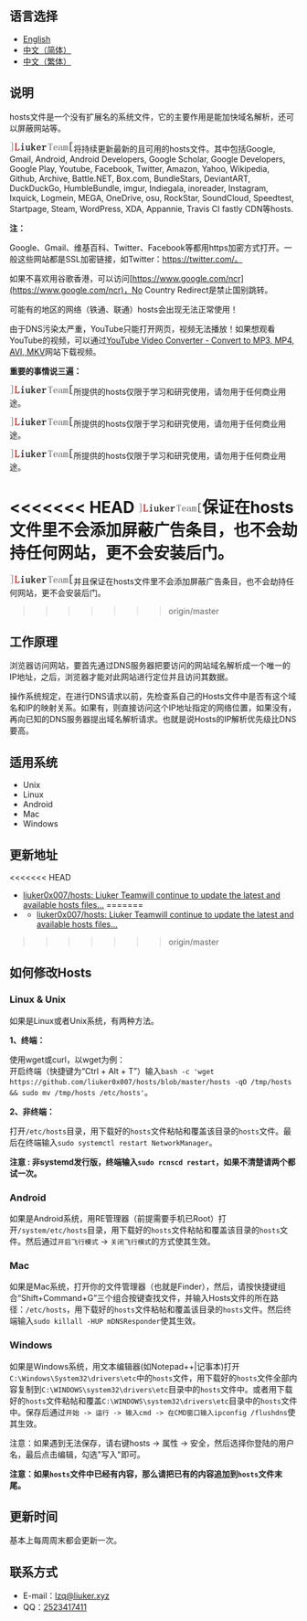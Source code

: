 语言选择
--------

  * [English](en-ww.md)
  * [中文（简体）](zh-cn.md)
  * [中文（繁体）](zh-tw.md)


说明
----

hosts文件是一个没有扩展名的系统文件，它的主要作用是能加快域名解析，还可以屏蔽网站等。 

![](img/logo.gif)将持续更新最新的且可用的hosts文件。其中包括Google, Gmail, Android, Android Developers, Google Scholar, Google Developers, Google Play, Youtube, Facebook, Twitter, Amazon, Yahoo, Wikipedia, Github, Archive, Battle.NET, Box.com, BundleStars, DeviantART, DuckDuckGo, HumbleBundle, imgur, Indiegala, inoreader, Instagram, Ixquick, Logmein, MEGA, OneDrive, osu, RockStar, SoundCloud, Speedtest, Startpage, Steam, WordPress, XDA, Appannie, Travis CI fastly CDN等hosts.

**注：**

Google、Gmail、维基百科、Twitter、Facebook等都用https加密方式打开。一般这些网站都是SSL加密链接，如Twitter：https://twitter.com/。

如果不喜欢用谷歌香港，可以访问[https://www.google.com/ncr](https://www.google.com/ncr)，No Country Redirect是禁止国别跳转。

可能有的地区的网络（铁通、联通）hosts会出现无法正常使用！

由于DNS污染太严重，YouTube只能打开网页，视频无法播放！如果想观看YouTube的视频，可以通过[YouTube Video Converter - Convert to MP3, MP4, AVI, MKV](http://www.onlinevideoconverter.com/video-converter)网站下载视频。


**重要的事情说三遍：**

![](img/logo.gif)所提供的hosts仅限于学习和研究使用，请勿用于任何商业用途。

![](img/logo.gif)所提供的hosts仅限于学习和研究使用，请勿用于任何商业用途。

![](img/logo.gif)所提供的hosts仅限于学习和研究使用，请勿用于任何商业用途。

<<<<<<< HEAD
![](img/logo.gif)保证在hosts文件里不会添加屏蔽广告条目，也不会劫持任何网站，更不会安装后门。
=======
![](img/logo.gif)并且保证在hosts文件里不会添加屏蔽广告条目，也不会劫持任何网站，更不会安装后门。
>>>>>>> origin/master


工作原理
--------

浏览器访问网站，要首先通过DNS服务器把要访问的网站域名解析成一个唯一的IP地址，之后，浏览器才能对此网站进行定位并且访问其数据。

操作系统规定，在进行DNS请求以前，先检查系自己的Hosts文件中是否有这个域名和IP的映射关系。如果有，则直接访问这个IP地址指定的网络位置，如果没有，再向已知的DNS服务器提出域名解析请求。也就是说Hosts的IP解析优先级比DNS要高。

适用系统
--------

  * Unix
  * Linux
  * Android
  * Mac
  * Windows

更新地址
--------

<<<<<<< HEAD
  * [liuker0x007/hosts: Liuker Teamwill continue to update the latest and available hosts files...](https://github.com/liuker0x007/hosts)
=======
  * * [liuker0x007/hosts: Liuker Teamwill continue to update the latest and available hosts files...](https://github.com/liuker0x007/hosts)
>>>>>>> origin/master
  
如何修改Hosts
--------

### Linux & Unix
如果是Linux或者Unix系统，有两种方法。

**1、终端：**  

使用wget或curl，以wget为例：  
开启终端（快捷键为“Ctrl + Alt + T”）输入`bash -c 'wget https://github.com/liuker0x007/hosts/blob/master/hosts -qO /tmp/hosts && sudo mv /tmp/hosts /etc/hosts'`。

**2、非终端：**

打开`/etc/hosts`目录，用下载好的`hosts`文件粘帖和覆盖该目录的`hosts`文件。最后在终端输入`sudo systemctl restart NetworkManager`。

**注意 : 非systemd发行版，终端输入`sudo rcnscd restart`，如果不清楚请两个都试一次。**

### Android
如果是Android系统，用RE管理器（前提需要手机已Root）打开`/system/etc/hosts`目录，用下载好的`hosts`文件粘帖和覆盖该目录的`hosts`文件。然后通过`开启飞行模式` -> `关闭飞行模式`的方式使其生效。

### Mac
如果是Mac系统，打开你的文件管理器（也就是Finder），然后，请按快捷键组合“Shift+Command+G”三个组合按键查找文件，并输入Hosts文件的所在路径：`/etc/hosts`，用下载好的`hosts`文件粘帖和覆盖该目录的`hosts`文件。然后终端输入`sudo killall -HUP mDNSResponder`使其生效。

### Windows
如果是Windows系统，用文本编辑器(如Notepad++|记事本)打开`C:\Windows\System32\drivers\etc`中的`hosts`文件，用下载好的`hosts`文件全部内容复制到`C:\WINDOWS\system32\drivers\etc`目录中的`hosts`文件中。或者用下载好的`hosts`文件粘帖和覆盖`C:\WINDOWS\system32\drivers\etc`目录中的`hosts`文件中。保存后通过```开始 -> 运行 -> 输入cmd -> 在CMD窗口输入ipconfig /flushdns```使其生效。

注意：如果遇到无法保存，请右键hosts -> 属性 -> 安全，然后选择你登陆的用户名，最后点击编辑，勾选"写入"即可。

**注意：如果`hosts`文件中已经有内容，那么请把已有的内容追加到`hosts`文件末尾。**

更新时间
--------

基本上每周周末都会更新一次。

联系方式
--------

  * E-mail：lzq@liuker.xyz
  * QQ：[2523417411](http://wpa.qq.com/msgrd?v=3&uin=2523417411&site=qq&menu=yes)
